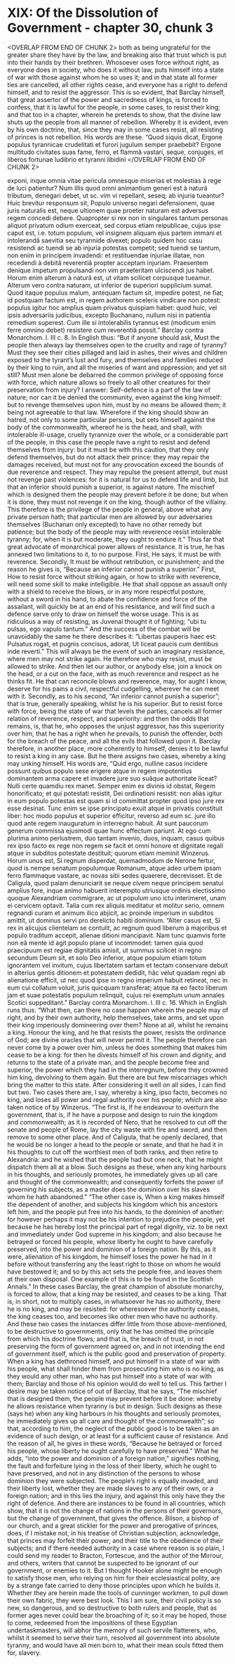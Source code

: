 # XIX: Of the Dissolution of Government - chapter 30, chunk 3

<OVERLAP FROM END OF CHUNK 2>
both as being ungrateful for the greater share they have by the law, and breaking also that trust which is put into their hands by their brethren. Whosoever uses force without right, as everyone does in society, who does it without law, puts himself into a state of war with those against whom he so uses it; and in that state all former ties are cancelled, all other rights cease, and everyone has a right to defend himself, and to resist the aggressor. This is so evident, that Barclay himself, that great assertor of the power and sacredness of kings, is forced to confess, that it is lawful for the people, in some cases, to resist their king; and that too in a chapter, wherein he pretends to show, that the divine law shuts up the people from all manner of rebellion. Whereby it is evident, even by his own doctrine, that, since they may in some cases resist, all resisting of princes is not rebellion. His words are these. “Quod siquis dicat, Ergone populus tyrannicae crudelitati et furori jugulum semper praebebit? Ergone multitudo civitates suas fame, ferro, et flammâ vastari, seque, conjuges, et liberos fortunae ludibrio et tyranni libidini
</OVERLAP FROM END OF CHUNK 2>

exponi, inque omnia vitae pericula omnesque miserias et molestias à rege de luci patientur? Num illis quod omni animantium generi est à naturâ tributum, denegari debet, ut sc. vim vi repellant, seseq; ab injuria tueantur? Huic brevitur responsum sit, Populo universo negari defensionem, quae juris naturalis est, neque ultionem quae proeter naturam est adversus regem concedi debere. Quapropter si rex non in singulares tantum personas aliquot privatum odium exerceat, sed corpus etiam reipublicae, cujus ipse caput est, i.e. totum populum, vel insignem aliquam ejus partem immani et intolerandâ saevitia seu tyrannide divexet; populo quidem hoc casu resistendi ac tuendi se ab injuria potestas competit; sed tuendi se tantum, non enim in principem invadendi: et restituendae injuriae illatae, non recedendi à debitâ reverentiâ propter acceptam injuriam. Praesentem denique impetum propulsandi non vim praeteritam ulciscendi jus habet. Horum enim alterum à naturâ est, ut vitam scilicet corpusque tueamur. Alterum vero contra naturam, ut inferior de superiori supplicium sumat. Quod itaque populus malum, antequam factum sit, impedire potest, ne fiat; id postquam factum est, in regem authorem sceleris vindicare non potest: populus igitur hoc amplius quam privatus quispiam habet: quod huic, vel ipsis adversariis judicibus, excepto Buchanano, nullum nisi in patientia remedium superest. Cum ille si intolerabilis tyrannus est (modicum enim ferre omnino debet) resistere cum reverentiâ possit.” Barclay contra Monarchom. l. III c. 8. In English thus: “But if anyone should ask, Must the people then always lay themselves open to the cruelty and rage of tyranny? Must they see their cities pillaged and laid in ashes, their wives and children exposed to the tyrant’s lust and fury, and themselves and families reduced by their king to ruin, and all the miseries of want and oppression; and yet sit still? Must men alone be debarred the common privilege of opposing force with force, which nature allows so freely to all other creatures for their preservation from injury? I answer: Self-defence is a part of the law of nature; nor can it be denied the community, even against the king himself: but to revenge themselves upon him, must by no means be allowed them; it being not agreeable to that law. Wherefore if the king should show an hatred, not only to some particular persons, but sets himself against the body of the commonwealth, whereof he is the head, and shall, with intolerable ill-usage, cruelly tyrannize over the whole, or a considerable part of the people, in this case the people have a right to resist and defend themselves from injury: but it must be with this caution, that they only defend themselves, but do not attack their prince: they may repair the damages received, but must not for any provocation exceed the bounds of due reverence and respect. They may repulse the present attempt, but must not revenge past violences: for it is natural for us to defend life and limb, but that an inferior should punish a superior, is against nature. The mischief which is designed them the people may prevent before it be done; but when it is done, they must not revenge it on the king, though author of the villainy. This therefore is the privilege of the people in general, above what any private person hath; that particular men are allowed by our adversaries themselves (Buchanan only excepted) to have no other remedy but patience; but the body of the people may with reverence resist intolerable tyranny; for, when it is but moderate, they ought to endure it.” Thus far that great advocate of monarchical power allows of resistance. It is true, he has annexed two limitations to it, to no purpose. First, He says, it must be with reverence. Secondly, It must be without retribution, or punishment; and the reason he gives is, “Because an inferior cannot punish a superior.” First, How to resist force without striking again, or how to strike with reverence, will need some skill to make intelligible. He that shall oppose an assault only with a shield to receive the blows, or in any more respectful posture, without a sword in his hand, to abate the confidence and force of the assailant, will quickly be at an end of his resistance, and will find such a defence serve only to draw on himself the worse usage. This is as ridiculous a way of resisting, as Juvenal thought it of fighting; “ubi tu pulsas, ego vapulo tantum.” And the success of the combat will be unavoidably the same he there describes it: “Libertas pauperis haec est: Pulsatus rogat, et pugnis concisus, adorat, Ut liceat paucis cum dentibus inde reverti.” This will always be the event of such an imaginary resistance, where men may not strike again. He therefore who may resist, must be allowed to strike. And then let our author, or anybody else, join a knock on the head, or a cut on the face, with as much reverence and respect as he thinks fit. He that can reconcile blows and reverence, may, for aught I know, deserve for his pains a civil, respectful cudgelling, wherever he can meet with it. Secondly, as to his second, “An inferior cannot punish a superior”; that is true, generally speaking, whilst he is his superior. But to resist force with force, being the state of war that levels the parties, cancels all former relation of reverence, respect, and superiority: and then the odds that remains, is, that he, who opposes the unjust aggressor, has this superiority over him, that he has a right when he prevails, to punish the offender, both for the breach of the peace, and all the evils that followed upon it. Barclay therefore, in another place, more coherently to himself, denies it to be lawful to resist a king in any case. But he there assigns two cases, whereby a king may unking himself. His words are, “Quid ergo, nulline casus incidere possunt quibus populo sese erigere atque in regem impotentius dominantem arma capere et invadere jure suo suâque authoritate liceat? Nulli certe quamdiu rex manet. Semper enim ex divinis id obstat, Regem honorificato; et qui potestati resistit, Dei ordinationi resistit: non aliàs igitur in eum populo potestas est quam si id committat propter quod ipso jure rex esse desinat. Tunc enim se ipse principatu exuit atque in privatis constituit liber: hoc modo populus et superior efficitur, reverso ad eum sc. jure illo quod ante regem inauguratum in interregno habuit. At sunt paucorum generum commissa ejusmodi quae hunc effectum pariunt. At ego cum plurima animo perlustrem, duo tantam invenio, duos, inquam, casus quibus rex ipso facto ex rege non regem se facit et omni honore et dignitate regali atque in subditos potestate destituit; quorum etiam meminit Winzerus. Horum unus est, Si regnum disperdat, quemadmodum de Nerone fertur, quod is nempe senatum populumque Romanum, atque adeo urbem ipsam ferro flammaque vastare, ac novas sibi sedes quaerere, decrevisset. Et de Caligula, quod palam denunciarit se neque civem neque principem senatui amplius fore, inque animo habuerit interempto utriusque ordinis electissimo quoque Alexandriam commigrare, ac ut populum uno ictu interimeret, unam ei cervicem optavit. Talia cum rex aliquis meditatur et molitur serio, omnem regnandi curam et animum ilico abjicit, ac proinde imperium in subditos amittit, ut dominus servi pro derelicto habiti dominium. “Alter casus est, Si rex in alicujus clientelam se contulit, ac regnum quod liberum à majoribus et populo traditum accepit, alienae ditioni mancipavit. Nam tunc quamvis forte non eâ mente id agit populo plane ut incommodet: tamen quia quod praecipuum est regiae dignitatis amisit, ut summus scilicet in regno secundum Deum sit, et solo Deo inferior, atque populum etiam totum ignorantem vel invitum, cujus libertatem sartam et tectam conservare debuit in alterius gentis ditionem et potestatem dedidit, hâc velut quadam regni ab alienatione efficit, ut nec quod ipse in regno imperium habuit retineat, nec in eum cui collatum voluit, juris quicquam transferat; atque ita eo facto liberum jam et suae potestatis populum relinquit, cujus rei exemplum unum annales Scotici suppeditant.” Barclay contra Monarchom. l. III c. 16. Which in English runs thus: “What then, can there no case happen wherein the people may of right, and by their own authority, help themselves, take arms, and set upon their king imperiously domineering over them? None at all, whilst he remains a king. Honour the king, and he that resists the power, resists the ordinance of God; are divine oracles that will never permit it. The people therefore can never come by a power over him, unless he does something that makes him cease to be a king: for then he divests himself of his crown and dignity, and returns to the state of a private man, and the people become free and superior, the power which they had in the interregnum, before they crowned him king, devolving to them again. But there are but few miscarriages which bring the matter to this state. After considering it well on all sides, I can find but two. Two cases there are, I say, whereby a king, ipso facto, becomes no king, and loses all power and regal authority over his people; which are also taken notice of by Winzerus. “The first is, If he endeavour to overturn the government, that is, if he have a purpose and design to ruin the kingdom and commonwealth; as it is recorded of Nero, that he resolved to cut off the senate and people of Rome, lay the city waste with fire and sword, and then remove to some other place. And of Caligula, that he openly declared, that he would be no longer a head to the people or senate, and that he had it in his thoughts to cut off the worthiest men of both ranks, and then retire to Alexandria: and he wished that the people had but one neck, that he might dispatch them all at a blow. Such designs as these, when any king harbours in his thoughts, and seriously promotes, he immediately gives up all care and thought of the commonwealth; and consequently forfeits the power of governing his subjects, as a master does the dominion over his slaves whom he hath abandoned.” “The other case is, When a king makes himself the dependent of another, and subjects his kingdom which his ancestors left him, and the people put free into his hands, to the dominion of another: for however perhaps it may not be his intention to prejudice the people, yet because he has hereby lost the principal part of regal dignity, viz. to be next and immediately under God supreme in his kingdom; and also because he betrayed or forced his people, whose liberty he ought to have carefully preserved, into the power and dominion of a foreign nation. By this, as it were, alienation of his kingdom, he himself loses the power he had in it before without transferring any the least right to those on whom he would have bestowed it; and so by this act sets the people free, and leaves them at their own disposal. One example of this is to be found in the Scottish Annals.” In these cases Barclay, the great champion of absolute monarchy, is forced to allow, that a king may be resisted, and ceases to be a king. That is, in short, not to multiply cases, in whatsoever he has no authority, there he is no king, and may be resisted: for wheresoever the authority ceases, the king ceases too, and becomes like other men who have no authority. And these two cases the instances differ little from those above-mentioned, to be destructive to governments, only that he has omitted the principle from which his doctrine flows; and that is, the breach of trust, in not preserving the form of government agreed on, and in not intending the end of government itself, which is the public good and preservation of property. When a king has dethroned himself, and put himself in a state of war with his people, what shall hinder them from prosecuting him who is no king, as they would any other man, who has put himself into a state of war with them; Barclay and those of his opinion would do well to tell us. This farther I desire may be taken notice of out of Barclay, that he says, “The mischief that is designed them, the people may prevent before it be done: whereby he allows resistance when tyranny is but in design. Such designs as these (says he) when any king harbours in his thoughts and seriously promotes, he immediately gives up all care and thought of the commonwealth”; so that, according to him, the neglect of the public good is to be taken as an evidence of such design, or at least for a sufficient cause of resistance. And the reason of all, he gives in these words, “Because he betrayed or forced his people, whose liberty he ought carefully to have preserved.” What he adds, “into the power and dominion of a foreign nation,” signifies nothing, the fault and forfeiture lying in the loss of their liberty, which he ought to have preserved, and not in any distinction of the persons to whose dominion they were subjected. The people’s right is equally invaded, and their liberty lost, whether they are made slaves to any of their own, or a foreign nation; and in this lies the injury, and against this only have they the right of defence. And there are instances to be found in all countries, which show, that it is not the change of nations in the persons of their governors, but the change of government, that gives the offence. Bilson, a bishop of our church, and a great stickler for the power and prerogative of princes, does, if I mistake not, in his treatise of Christian subjection, acknowledge, that princes may forfeit their power, and their title to the obedience of their subjects; and if there needed authority in a case where reason is so plain, I could send my reader to Bracton, Fortescue, and the author of the Mirrour, and others, writers that cannot be suspected to be ignorant of our government, or enemies to it. But I thought Hooker alone might be enough to satisfy those men, who relying on him for their ecclesiastical polity, are by a strange fate carried to deny those principles upon which he builds it. Whether they are herein made the tools of cunninger workmen, to pull down their own fabric, they were best look. This I am sure, their civil policy is so new, so dangerous, and so destructive to both rulers and people, that as former ages never could bear the broaching of it; so it may be hoped, those to come, redeemed from the impositions of these Egyptian undertaskmasters, will abhor the memory of such servile flatterers, who, whilst it seemed to serve their turn, resolved all government into absolute tyranny, and would have all men born to, what their mean souls fitted them for, slavery.
